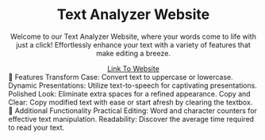 <h1 align="center">Text Analyzer Website</h1>
<p align="center">
  Welcome to our Text Analyzer Website, where your words come to life with just a click! Effortlessly enhance your text with a variety of features that make editing a breeze.
</p>
<div align="center">
  <a href="https://text-analyzer-xi.vercel.app/">Link To Website</a>
</div>
🚀 Features
Transform Case: Convert text to uppercase or lowercase.
Dynamic Presentations: Utilize text-to-speech for captivating presentations.
Polished Look: Eliminate extra spaces for a refined appearance.
Copy and Clear: Copy modified text with ease or start afresh by clearing the textbox.
🌟 Additional Functionality
Practical Editing: Word and character counters for effective text manipulation.
Readability: Discover the average time required to read your text.

